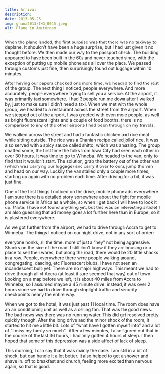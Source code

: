 ```yaml
---
title: Arrival
description: 
date: 2013-05-25
img: ghana2013/IMG_0045.jpeg
alt: Plane in Amsterdam
---
```


When the plane landed, the first surprise was that there was no taxiway to deplane. It shouldn’t have been a huge surprise, but I had just given it no thought before. We then made our way to the passport check. The building appeared to have been built in the 60s and never touched since, with the exception of putting up mobile phone ads all over the place. We passed through customs just fine, then surprisingly found out luggage within 10 minutes.

After having our papers checked one more time, we headed to find the rest of the group. The next thing I noticed, people everywhere. And more accurately, people everywhere trying to sell you a service. At the airport, it was primarily taxi somewhere. I had 3 people run me down after I walked by, just to make sure I didn’t need a taxi. When we met with the whole group, we headed to a restaurant across the street from the airport. When we stepped out of the airport, I was greeted with even more people, as well as bright fluorescent lights and a couple of food booths. there is no comparison to any of the other airports I had been through on my travels.

We walked across the street and had a fantastic chicken and rice meal while sitting outside. The rice was a Ghanian recipe called jollof rice. It was also served with a spicy sauce called shitto, which was amazing. The group chatted some, the first time the folks from Iowa City had seen each other in over 30 hours. It was time to go to Winneba. We headed to the van, only to find that it wouldn’t start. The solution, grab the battery out of the other van (which was carrying our luggage) and carry it over to ours, jump the van and head on our way. Luckily the van stalled only a couple more times, starting up again with no problem each time. After driving for a bit, it was just fine.

One of the first things I noticed on the drive, mobile phone ads everywhere. I am sure there is a detailed story somewhere about the fight for mobile phone service in Africa as a whole, so when I get back I will have to look it up. (Note: I have not found anything yet, but this was an interesting article) I am also guessing that ad money goes a lot further here than in Europe, so it is plastered everywhere.


As we got further from the airport, we had to drive through Accra to get to Winneba. The things I noticed on our night drive, not in any sort of order:

everyone honks, all the time. more of just a “hey” not being aggressive.
Shacks on the side of the road. I still don’t know if they are housing or a place to sell their wares, but along the road, there would be 20 little shacks in a row.
People, everywhere there were people walking around, congregating, dancing, etc
Fluorescent blubs, I have not seen an incandescent bulb yet.
There are no major highways. This meant we had to drive through all of Accra (at least it sure seemed that way) out of town. Looking on a map before we left, it is about 40 miles from Accra to Winneba, so I assumed maybe a 45 minute drive. instead, it was over 2 hours since we had to drive through stoplight traffic and security checkpoints nearly the entire way.

When we got to the hotel, it was just past 11 local time. The room does have an air conditioning unit as well as a ceiling fan. That was the good news. The bad news was there was no running water. This did get resolved pretty quickly though. After the long drive and the minor shock of the room, it started to hit me a little bit. Lots of “what have I gotten myself into” and a lot of “I miss my family so much”.  After a few minutes, I also figured out that in the course of the last 36 hours, I had only gotten 4 hours of sleep. I then hoped that some of this depression was a side affect of lack of sleep.

This morning, I can say that it was mainly the case. I am still in a bit of shock, but can handle it a lot better. It also helped to get a shower and shave in. off to breakfast and church, feeling more excited than nervous again, so that is good.